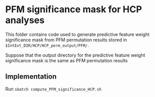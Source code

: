 # PFM significance mask for HCP analyses

This folder contains code used to generate predictive feature weight significance mask from PFM permutation results stored in `$IntExt_DIR/HCP/HCP_perm_output/PFM/`.

Suppose that the output directory for the predictive feature weight significance mask is the same as PFM permutation results

## Implementation

Run `sbatch compute_PFM_significance_HCP.sh`
